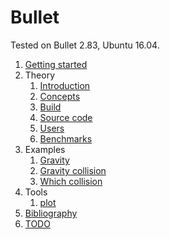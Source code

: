 # Bullet

Tested on Bullet 2.83, Ubuntu 16.04.

1.  [Getting started](getting-started.md)
1.  Theory
    1.  [Introduction](introduction.md)
    1.  [Concepts](concepts.md)
    1.  [Build](build.md)
    1.  [Source code](source-code.md)
    1.  [Users](users.md)
    1.  [Benchmarks](benchmarks.md)
1.  Examples
    1.  [Gravity](gravity.cpp)
    1.  [Gravity collision](gravity_collision.cpp)
    1.  [Which collision](which_collision.cpp)
1.  Tools
    1. 	[plot](plot)
1. 	[Bibliography](bibliography.md)
1.  [TODO](TODO.md)
